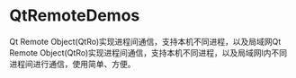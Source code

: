 # QtRemoteDemos
Qt Remote Object(QtRo)实现进程间通信，支持本机不同进程，以及局域网Qt Remote Object(QtRo)实现进程间通信，支持本机不同进程，以及局域网l内不同进程间进行通信，使用简单、方便。
